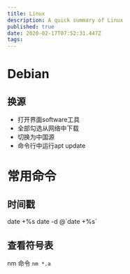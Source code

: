 ```yaml
---
title: Linux
description: A quick summary of Linux
published: true
date: 2020-02-17T07:52:31.447Z
tags: 
---
```


# Debian
## 换源
- 打开界面software工具
- 全部勾选从网络中下载
- 切换为中国源
- 命令行中运行apt update

# 常用命令
## 时间戳
date +%s
date -d @\`date +%s`

## 查看符号表
nm 命令
```nm *.a```
